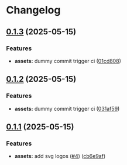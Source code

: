 # Changelog

## [0.1.3](https://github.com/Prodeko/design-system/compare/visual-assets-v0.1.2...visual-assets-v0.1.3) (2025-05-15)


### Features

* **assets:** dummy commit trigger ci ([01cd808](https://github.com/Prodeko/design-system/commit/01cd808ff1d7fd40c91f3cda127f89ecbc1eb1df))

## [0.1.2](https://github.com/Prodeko/design-system/compare/visual-assets-v0.1.1...visual-assets-v0.1.2) (2025-05-15)


### Features

* **assets:** dummy commit trigger ci ([031af59](https://github.com/Prodeko/design-system/commit/031af5961b2b934f467795831aa4602f91bb47cc))

## [0.1.1](https://github.com/Prodeko/design-system/compare/visual-assets-v0.1.0...visual-assets-v0.1.1) (2025-05-15)


### Features

* **assets:** add svg logos ([#4](https://github.com/Prodeko/design-system/issues/4)) ([cb6e9af](https://github.com/Prodeko/design-system/commit/cb6e9af0186304a7cdc834acbc83b7173fa68858))
